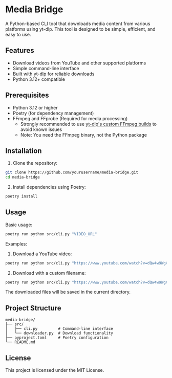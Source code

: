 # Media Bridge

A Python-based CLI tool that downloads media content from various platforms using yt-dlp. This tool is designed to be simple, efficient, and easy to use.

## Features

- Download videos from YouTube and other supported platforms
- Simple command-line interface
- Built with yt-dlp for reliable downloads
- Python 3.12+ compatible

## Prerequisites

- Python 3.12 or higher
- Poetry (for dependency management)
- FFmpeg and FFprobe (Required for media processing)
  - Strongly recommended to use [yt-dlp's custom FFmpeg builds](https://github.com/yt-dlp/FFmpeg-Builds#ffmpeg-builds) to avoid known issues
  - Note: You need the FFmpeg binary, not the Python package

## Installation

1. Clone the repository:
```bash
git clone https://github.com/yourusername/media-bridge.git
cd media-bridge
```

2. Install dependencies using Poetry:
```bash
poetry install
```

## Usage

Basic usage:
```bash
poetry run python src/cli.py "VIDEO_URL"
```

Examples:

1. Download a YouTube video:
```bash
poetry run python src/cli.py "https://www.youtube.com/watch?v=dQw4w9WgXcQ"
```

2. Download with a custom filename:
```bash
poetry run python src/cli.py "https://www.youtube.com/watch?v=dQw4w9WgXcQ" --filename "my-video"
```

The downloaded files will be saved in the current directory.

## Project Structure

```
media-bridge/
├── src/
│   ├── cli.py         # Command-line interface
│   └── downloader.py  # Download functionality
├── pyproject.toml     # Poetry configuration
└── README.md         
```

## License

This project is licensed under the MIT License.
